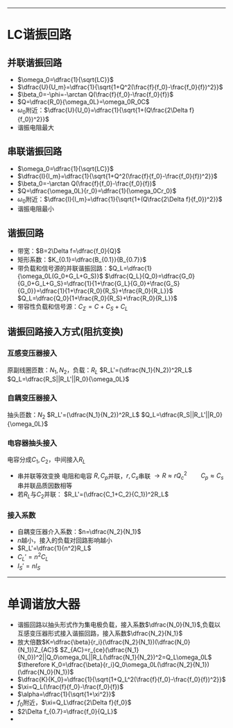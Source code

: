 ***
# LC谐振回路
## 并联谐振回路
- $\omega_0=\dfrac{1}{\sqrt{LC}}$
- $\dfrac{U}{U_m}=\dfrac{1}{\sqrt{1+Q^2(\frac{f}{f_0}-\frac{f_0}{f})^2}}$
- $\beta_0=-\phi=-\arctan Q(\frac{f}{f_0}-\frac{f_0}{f})$
- $Q=\dfrac{R_0}{\omega_0L}=\omega_0R_0C$
- $\omega_0$附近：$\dfrac{U}{U_0}=\dfrac{1}{\sqrt{1+(Q\frac{2\Delta f}{f_0})^2}}$
- 谐振电阻最大
## 串联谐振回路
- $\omega_0=\dfrac{1}{\sqrt{LC}}$
- $\dfrac{I}{I_m}=\dfrac{1}{\sqrt{1+Q^2(\frac{f}{f_0}-\frac{f_0}{f})^2}}$
- $\beta_0=-\arctan Q(\frac{f}{f_0}-\frac{f_0}{f})$
- $Q=\dfrac{\omega_0L}{r_0}=\dfrac{1}{\omega_0Cr_0}$
- $\omega_0$附近：$\dfrac{I}{I_m}=\dfrac{1}{\sqrt{1+(Q\frac{2\Delta f}{f_0})^2}}$
- 谐振电阻最小
## 谐振回路
- 带宽：$B=2\Delta f=\dfrac{f_0}{Q}$
- 矩形系数：$K_{0.1}=\dfrac{B_{0.1}}{B_{0.7}}$
- 带负载和信号源的并联谐振回路：$Q_L=\dfrac{1}{\omega_0L(G_0+G_L+G_S)}$
$\dfrac{Q_L}{Q_0}=\dfrac{G_0}{G_0+G_L+G_S}=\dfrac{1}{1+\frac{G_L}{G_0}+\frac{G_S}{G_0}}=\dfrac{1}{1+\frac{R_0}{R_S}+\frac{R_0}{R_L}}$
$Q_L=\dfrac{Q_0}{1+\frac{R_0}{R_S}+\frac{R_0}{R_L}}$
- 带容性负载和信号源：$C_{\Sigma}=C+C_S+C_L$
## 谐振回路接入方式(阻抗变换)
### 互感变压器接入
原副线圈匝数：$N_1,N_2$，负载：$R_L$
$R_L'=(\dfrac{N_1}{N_2})^2R_L$
$Q_L=\dfrac{R_S||R_L'||R_0}{\omega_0L}$
### 自耦变压器接入
抽头匝数：$N_2$
$R_L'=(\dfrac{N_1}{N_2})^2R_L$
$Q_L=\dfrac{R_S||R_L'||R_0}{\omega_0L}$
### 电容器抽头接入
电容分成$C_1,C_2$，中间接入$R_L$
- 串并联等效变换
电阻和电容
$R,C_p$并联，$r,C_s$串联
$\rightarrow R\approx rQ_c^{2}\qquad C_{p}\approx C_s$
串并联品质因数相等
- 若$R_L$与$C_2$并联：
$R_L'=(\dfrac{C_1+C_2}{C_1})^2R_L$
### 接入系数
- 自耦变压器介入系数：$n=\dfrac{N_2}{N_1}$
- $n$越小，接入的负载对回路影响越小
- $R_L'=\dfrac{1}{n^2}R_L$
- $C_L'=n^2C_L$
- $I_S'=nI_S$
***
# 单调谐放大器
- 谐振回路以抽头形式作为集电极负载，接入系数$\dfrac{N_0}{N_1}$,负载以互感变压器形式接入谐振回路，接入系数$\dfrac{N_2}{N_1}$
- 放大倍数$K=\dfrac{\beta}{r_i}(\dfrac{N_2}{N_1})(\dfrac{N_0}{N_1})Z_{AC}$
$Z_{AC}=r_{ce}(\dfrac{N_1}{N_0})^2||Q_0\omega_0L||R_L(\dfrac{N_1}{N_2})^2=Q_L\omega_0L$
$\therefore K_0=\dfrac{\beta}{r_i}Q_0\omega_0L(\dfrac{N_2}{N_1})(\dfrac{N_0}{N_1})$
- $\dfrac{K}{K_0}=\dfrac{1}{\sqrt{1+Q_L^2(\frac{f}{f_0}-\frac{f_0}{f})^2}}$
- $\xi=Q_L(\frac{f}{f_0}-\frac{f_0}{f})$
- $\alpha=\dfrac{1}{\sqrt{1+\xi^2}}$
- $f_0$附近，$\xi=Q_L\dfrac{2\Delta f}{f_0}$
- $2\Delta f_{0.7}=\dfrac{f_0}{Q_L}$
- 
